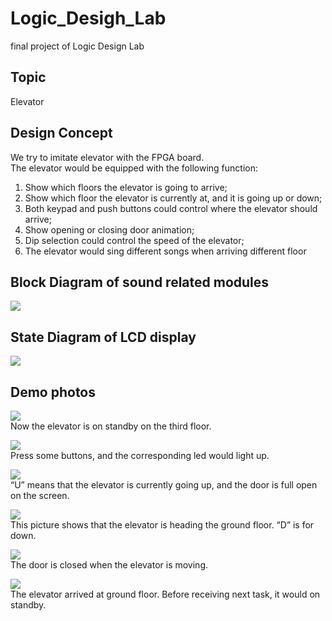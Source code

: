 # Logic_Desigh_Lab
final project of Logic Design Lab

## Topic
Elevator

## Design Concept
We try to imitate elevator with the FPGA board.  
The elevator would be equipped with the following function:  
1. Show which floors the elevator is going to arrive;
2. Show which floor the elevator is currently at, and it is going up or down;
3. Both keypad and push buttons could control where the elevator should arrive;
4. Show opening or closing door animation;
5. Dip selection could control the speed of the elevator;
6. The elevator would sing different songs when arriving different floor

## Block Diagram of sound related modules
![](demoGraph/blockDia.jpg)

## State Diagram of LCD display
![](demoGraph/stateDia.jpg)

## Demo photos
![](demoGraph/1.jpg)  
Now the elevator is on standby on the third floor.  
    
![](demoGraph/2.jpg)  
Press some buttons, and the corresponding led would light up.  
    
![](demoGraph/3.jpg)  
“U” means that the elevator is currently going up, and the door is full open on the screen.  
    
![](demoGraph/4.jpg)  
This picture shows that the elevator is heading the ground floor. “D” is for down.  
    
![](demoGraph/5.jpg)  
The door is closed when the elevator is moving.  
    
![](demoGraph/6.jpg)  
The elevator arrived at ground floor. Before receiving next task, it would on standby.